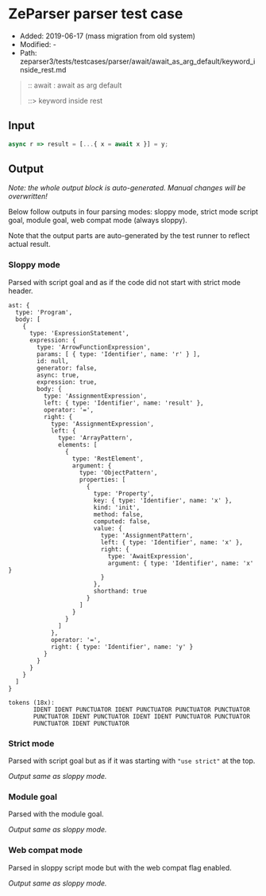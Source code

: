 # ZeParser parser test case

- Added: 2019-06-17 (mass migration from old system)
- Modified: -
- Path: zeparser3/tests/testcases/parser/await/await_as_arg_default/keyword_inside_rest.md

> :: await : await as arg default
>
> ::> keyword inside rest

## Input

`````js
async r => result = [...{ x = await x }] = y;
`````

## Output

_Note: the whole output block is auto-generated. Manual changes will be overwritten!_

Below follow outputs in four parsing modes: sloppy mode, strict mode script goal, module goal, web compat mode (always sloppy).

Note that the output parts are auto-generated by the test runner to reflect actual result.

### Sloppy mode

Parsed with script goal and as if the code did not start with strict mode header.

`````
ast: {
  type: 'Program',
  body: [
    {
      type: 'ExpressionStatement',
      expression: {
        type: 'ArrowFunctionExpression',
        params: [ { type: 'Identifier', name: 'r' } ],
        id: null,
        generator: false,
        async: true,
        expression: true,
        body: {
          type: 'AssignmentExpression',
          left: { type: 'Identifier', name: 'result' },
          operator: '=',
          right: {
            type: 'AssignmentExpression',
            left: {
              type: 'ArrayPattern',
              elements: [
                {
                  type: 'RestElement',
                  argument: {
                    type: 'ObjectPattern',
                    properties: [
                      {
                        type: 'Property',
                        key: { type: 'Identifier', name: 'x' },
                        kind: 'init',
                        method: false,
                        computed: false,
                        value: {
                          type: 'AssignmentPattern',
                          left: { type: 'Identifier', name: 'x' },
                          right: {
                            type: 'AwaitExpression',
                            argument: { type: 'Identifier', name: 'x' }
                          }
                        },
                        shorthand: true
                      }
                    ]
                  }
                }
              ]
            },
            operator: '=',
            right: { type: 'Identifier', name: 'y' }
          }
        }
      }
    }
  ]
}

tokens (18x):
       IDENT IDENT PUNCTUATOR IDENT PUNCTUATOR PUNCTUATOR PUNCTUATOR
       PUNCTUATOR IDENT PUNCTUATOR IDENT IDENT PUNCTUATOR PUNCTUATOR
       PUNCTUATOR IDENT PUNCTUATOR
`````

### Strict mode

Parsed with script goal but as if it was starting with `"use strict"` at the top.

_Output same as sloppy mode._

### Module goal

Parsed with the module goal.

_Output same as sloppy mode._

### Web compat mode

Parsed in sloppy script mode but with the web compat flag enabled.

_Output same as sloppy mode._
